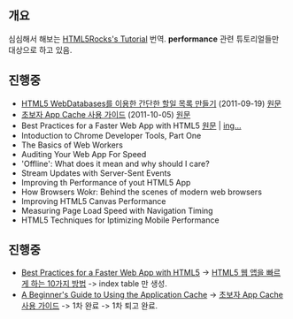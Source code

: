 ## 개요
심심해서 해보는 [HTML5Rocks's Tutorial](http://www.html5rocks.com/en/tutorials) 번역.
**performance** 관련 튜토리얼들만 대상으로 하고 있음. 

## 진행중 

* [HTML5 WebDatabases를 이용한 간단한 할일 목록 만들기](https://github.com/zziuni/HTML5Rocks_kr/tree/master/tutorials/webdatabase/todo) (2011-09-19) [원문](http://www.html5rocks.com/en/tutorials/webdatabase/todo/)
* [초보자 App Cache 사용 가이드](https://github.com/zziuni/HTML5Rocks_kr/tree/master/tutorials/appcache/beginner) (2011-10-05) [원문](http://www.html5rocks.com/en/tutorials/appcache/beginner/)
* Best Practices for a Faster Web App with HTML5 [원문](http://www.html5rocks.com/en/tutorials/speed/quick/) | [ing...](https://github.com/zziuni/HTML5Rocks_kr/tree/master/tutorials/speed/quick)
* Intoduction to Chrome Developer Tools, Part One
* The Basics of Web Workers
* Auditing Your Web App For Speed
* 'Offline': What does it mean and why should I care?
* Stream Updates with Server-Sent Events
* Improving th Performance of yout HTML5 App
* How Browsers Wokr: Behind the scenes of modern web browsers
* Improving HTML5 Canvas Performance
* Measuring Page Load Speed with Navigation Timing
* HTML5 Techniques for Iptimizing Mobile Performance


## 진행중
* [Best Practices for a Faster Web App with HTML5](http://www.html5rocks.com/en/tutorials/speed/quick/) -> [HTML5 웹 앱을 빠르게 하는 10가지 방법](https://github.com/zziuni/HTML5Rocks_kr/tree/master/tutorials/speed/quick) -> index table 만 생성.
* [A Beginner's Guide to Using the Application Cache](http://www.html5rocks.com/en/tutorials/appcache/beginner/)  -> [초보자 App Cache 사용 가이드](https://github.com/zziuni/HTML5Rocks_kr/tree/master/tutorials/appcache/beginner) -> 1차 완료 -> 1차 퇴고 완료.
